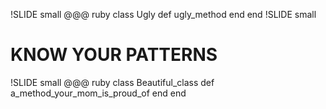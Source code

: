 !SLIDE small
    @@@ ruby
    class Ugly
      def ugly_method
      end
    end
!SLIDE small
# KNOW YOUR PATTERNS

!SLIDE small
    @@@ ruby
    class Beautiful_class
      def a_method_your_mom_is_proud_of
      end
    end
